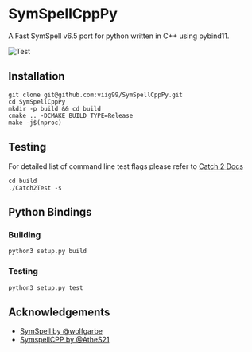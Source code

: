 # SymSpellCppPy
A Fast SymSpell v6.5 port for python written in C++ using pybind11.

![Test](https://github.com/viig99/SymSpellCppPy/workflows/Python%20application/badge.svg)

## Installation
```shell script
git clone git@github.com:viig99/SymSpellCppPy.git
cd SymSpellCppPy
mkdir -p build && cd build
cmake .. -DCMAKE_BUILD_TYPE=Release
make -j$(nproc)
```

## Testing
For detailed list of command line test flags please refer to [Catch 2 Docs](https://github.com/catchorg/Catch2/blob/master/docs/command-line.md#top)
```shell script
cd build
./Catch2Test -s
```

## Python Bindings

### Building
```shell script
python3 setup.py build
```

### Testing
```shell script
python3 setup.py test
```

## Acknowledgements
* [SymSpell by @wolfgarbe](https://github.com/wolfgarbe/SymSpell)
* [SymspellCPP by @AtheS21](https://github.com/AtheS21/SymspellCPP)